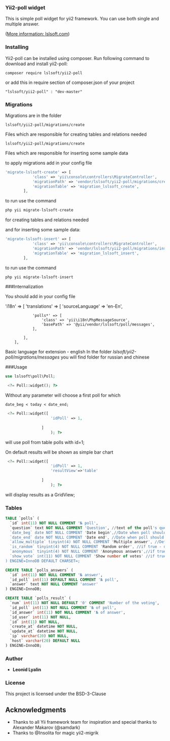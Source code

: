 ### Yii2-poll widget

This is simple poll widget for yii2 framework.
You can use both single and multiple answer.

([More information: lslsoft.com](http://lslsoft.com/2017/01/22/simple-poll-widget-for-yii2/))

### Installing

Yii2-poll can be installed using composer. Run following command to download and install yii2-poll:

    composer require lslsoft/yii2-poll

or add this in require section of composer.json of your project

    "lslsoft/yii2-poll" : "dev-master"

### Migrations

Migrations are in the folder

    lslsoft/yii2-poll/migrations/create

Files which are responsible for creating tables and relations needed

    lslsoft/yii2-poll/migrations/create

Files which are responsible for inserting some sample data

to apply migrations add in your config file

```php
'migrate-lslsoft-create' => [
            'class' => 'yii\console\controllers\MigrateController',
            'migrationPath' => 'vendor/lslsoft/yii2-poll/migrations/create',
            'migrationTable' => 'migration_lslsoft_create',
        ],
```
to run use the command 

```php
php yii migrate-lslsoft-create
```

for creating tables and relations needed

and for inserting some sample data:

```php
'migrate-lslsoft-insert' => [
            'class' => 'yii\console\controllers\MigrateController',
            'migrationPath' => 'vendor/lslsoft/yii2-poll/migrations/insert',
            'migrationTable' => 'migration_lslsoft_insert',
        ],

```

to run use the command 

```php
php yii migrate-lslsoft-insert
```
###Internalization

You should add in your config file

'i18n' => [
            'translations' => [
                'sourceLanguage' => 'en-En',
                
                'polls*' => [
                    'class' => 'yii\i18n\PhpMessageSource',
                    'basePath' => '@yii/vendor/lslsoft/poll/messages',
                ],
                
            ],
        ],
Basic language for extension - english
In the folder 
    *lslsoft/yii2-poll/migrations/messages*
you will find folder for russian and chinese

###Usage
```php
use lslsoft\poll\Poll;

 <?= Poll::widget(); ?>

```
Without any parameter will choose a first poll for which 

    date_beg < today < date_end;

```php
 <?= Poll::widget([
                    'idPoll' => 1,
                    
                ]                     
                    ); ?>
```

will use poll from table polls with id=1;

On default results will be shown as simple bar chart

```php
 <?= Poll::widget([
                    'idPoll' => 1,
                    'resultView'=>'table'
                    
                ]                     
                    ); ?>
```
will display results as a GridView;


### Tables

```sql
TABLE `polls` (
  `id` int(11) NOT NULL COMMENT '№ poll',
  `question` text NOT NULL COMMENT 'Question', //text of the poll's question 
  `date_beg` date NOT NULL COMMENT 'Date begin',//Date when poll should start
  `date_end` date NOT NULL COMMENT 'Date end', //Date when poll should end
  `allow_multiple` tinyint(4) NOT NULL COMMENT 'Multiple answer', //Define type of poll - with only one possible answer or not
  `is_random` tinyint(4) NOT NULL COMMENT 'Random order', //if true - display answers in random order
  `anonymous` tinyint(4) NOT NULL COMMENT 'Anonymous answers',//if true - user can vote without sign up
  `show_vote` int(11) NOT NULL COMMENT 'Show number of votes' //if true - the results will be shown after sending vote
) ENGINE=InnoDB DEFAULT CHARSET=;
```

```sql
CREATE TABLE `polls_answers` (
  `id` int(11) NOT NULL COMMENT '№ answer',
  `id_poll` int(11) DEFAULT NULL COMMENT '№ poll',
  `answer` text NOT NULL COMMENT 'answer'
) ENGINE=InnoDB;

```

```sql
CREATE TABLE `polls_result` (
  `num` int(11) NOT NULL DEFAULT '0' COMMENT 'Number of the voting',
  `id_poll` int(11) NOT NULL COMMENT '№ of poll',
  `id_answer` int(11) NOT NULL COMMENT '№ of answer',
  `id_user` int(11) NOT NULL,
  `id` int(11) NOT NULL,
  `create_at` datetime NOT NULL,
  `update_at` datetime NOT NULL,
  `ip` varchar(20) NOT NULL,
  `host` varchar(20) DEFAULT NULL
) ENGINE=InnoDB;
```

### Author

* **Leonid Lyalin** 

### License

This project is licensed under the BSD-3-Clause

## Acknowledgments


* Thanks to all Yii framework team for inspiration and special thanks to Alexander Makarov (@samdark)
* Thanks to @Insolita for magic yii2-migrik

